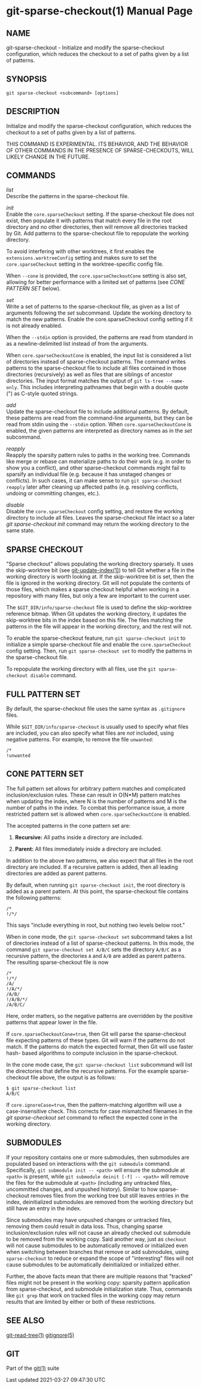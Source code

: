# git-sparse-checkout(1) Manual Page

## NAME

git-sparse-checkout - Initialize and modify the sparse-checkout configuration, which reduces the checkout to a set of paths given by a list of patterns.

## SYNOPSIS

    git sparse-checkout <subcommand> [options]

## DESCRIPTION

Initialize and modify the sparse-checkout configuration, which reduces the checkout to a set of paths given by a list of patterns.

THIS COMMAND IS EXPERIMENTAL. ITS BEHAVIOR, AND THE BEHAVIOR OF OTHER COMMANDS IN THE PRESENCE OF SPARSE-CHECKOUTS, WILL LIKELY CHANGE IN THE FUTURE.

## COMMANDS

_list_  
Describe the patterns in the sparse-checkout file.

_init_  
Enable the `core.sparseCheckout` setting. If the sparse-checkout file does not exist, then populate it with patterns that match every file in the root directory and no other directories, then will remove all directories tracked by Git. Add patterns to the sparse-checkout file to repopulate the working directory.

To avoid interfering with other worktrees, it first enables the `extensions.worktreeConfig` setting and makes sure to set the `core.sparseCheckout` setting in the worktree-specific config file.

When `--cone` is provided, the `core.sparseCheckoutCone` setting is also set, allowing for better performance with a limited set of patterns (see _CONE PATTERN SET_ below).

_set_  
Write a set of patterns to the sparse-checkout file, as given as a list of arguments following the _set_ subcommand. Update the working directory to match the new patterns. Enable the core.sparseCheckout config setting if it is not already enabled.

When the `--stdin` option is provided, the patterns are read from standard in as a newline-delimited list instead of from the arguments.

When `core.sparseCheckoutCone` is enabled, the input list is considered a list of directories instead of sparse-checkout patterns. The command writes patterns to the sparse-checkout file to include all files contained in those directories (recursively) as well as files that are siblings of ancestor directories. The input format matches the output of `git ls-tree --name-only`. This includes interpreting pathnames that begin with a double quote (") as C-style quoted strings.

_add_  
Update the sparse-checkout file to include additional patterns. By default, these patterns are read from the command-line arguments, but they can be read from stdin using the `--stdin` option. When `core.sparseCheckoutCone` is enabled, the given patterns are interpreted as directory names as in the _set_ subcommand.

_reapply_  
Reapply the sparsity pattern rules to paths in the working tree. Commands like merge or rebase can materialize paths to do their work (e.g. in order to show you a conflict), and other sparse-checkout commands might fail to sparsify an individual file (e.g. because it has unstaged changes or conflicts). In such cases, it can make sense to run `git sparse-checkout reapply` later after cleaning up affected paths (e.g. resolving conflicts, undoing or committing changes, etc.).

_disable_  
Disable the `core.sparseCheckout` config setting, and restore the working directory to include all files. Leaves the sparse-checkout file intact so a later _git sparse-checkout init_ command may return the working directory to the same state.

## SPARSE CHECKOUT

"Sparse checkout" allows populating the working directory sparsely. It uses the skip-worktree bit (see [git-update-index(1)](git-update-index.html)) to tell Git whether a file in the working directory is worth looking at. If the skip-worktree bit is set, then the file is ignored in the working directory. Git will not populate the contents of those files, which makes a sparse checkout helpful when working in a repository with many files, but only a few are important to the current user.

The `$GIT_DIR/info/sparse-checkout` file is used to define the skip-worktree reference bitmap. When Git updates the working directory, it updates the skip-worktree bits in the index based on this file. The files matching the patterns in the file will appear in the working directory, and the rest will not.

To enable the sparse-checkout feature, run `git sparse-checkout init` to initialize a simple sparse-checkout file and enable the `core.sparseCheckout` config setting. Then, run `git sparse-checkout set` to modify the patterns in the sparse-checkout file.

To repopulate the working directory with all files, use the `git sparse-checkout disable` command.

## FULL PATTERN SET

By default, the sparse-checkout file uses the same syntax as `.gitignore` files.

While `$GIT_DIR/info/sparse-checkout` is usually used to specify what files are included, you can also specify what files are _not_ included, using negative patterns. For example, to remove the file `unwanted`:

    /*
    !unwanted

## CONE PATTERN SET

The full pattern set allows for arbitrary pattern matches and complicated inclusion/exclusion rules. These can result in O(N\*M) pattern matches when updating the index, where N is the number of patterns and M is the number of paths in the index. To combat this performance issue, a more restricted pattern set is allowed when `core.sparseCheckoutCone` is enabled.

The accepted patterns in the cone pattern set are:

1.  **Recursive:** All paths inside a directory are included.

2.  **Parent:** All files immediately inside a directory are included.

In addition to the above two patterns, we also expect that all files in the root directory are included. If a recursive pattern is added, then all leading directories are added as parent patterns.

By default, when running `git sparse-checkout init`, the root directory is added as a parent pattern. At this point, the sparse-checkout file contains the following patterns:

    /*
    !/*/

This says "include everything in root, but nothing two levels below root."

When in cone mode, the `git sparse-checkout set` subcommand takes a list of directories instead of a list of sparse-checkout patterns. In this mode, the command `git sparse-checkout set A/B/C` sets the directory `A/B/C` as a recursive pattern, the directories `A` and `A/B` are added as parent patterns. The resulting sparse-checkout file is now

    /*
    !/*/
    /A/
    !/A/*/
    /A/B/
    !/A/B/*/
    /A/B/C/

Here, order matters, so the negative patterns are overridden by the positive patterns that appear lower in the file.

If `core.sparseCheckoutCone=true`, then Git will parse the sparse-checkout file expecting patterns of these types. Git will warn if the patterns do not match. If the patterns do match the expected format, then Git will use faster hash- based algorithms to compute inclusion in the sparse-checkout.

In the cone mode case, the `git sparse-checkout list` subcommand will list the directories that define the recursive patterns. For the example sparse-checkout file above, the output is as follows:

    $ git sparse-checkout list
    A/B/C

If `core.ignoreCase=true`, then the pattern-matching algorithm will use a case-insensitive check. This corrects for case mismatched filenames in the _git sparse-checkout set_ command to reflect the expected cone in the working directory.

## SUBMODULES

If your repository contains one or more submodules, then submodules are populated based on interactions with the `git submodule` command. Specifically, `git submodule init -- <path>` will ensure the submodule at `<path>` is present, while `git submodule deinit [-f] -- <path>` will remove the files for the submodule at `<path>` (including any untracked files, uncommitted changes, and unpushed history). Similar to how sparse-checkout removes files from the working tree but still leaves entries in the index, deinitialized submodules are removed from the working directory but still have an entry in the index.

Since submodules may have unpushed changes or untracked files, removing them could result in data loss. Thus, changing sparse inclusion/exclusion rules will not cause an already checked out submodule to be removed from the working copy. Said another way, just as `checkout` will not cause submodules to be automatically removed or initialized even when switching between branches that remove or add submodules, using `sparse-checkout` to reduce or expand the scope of "interesting" files will not cause submodules to be automatically deinitialized or initialized either.

Further, the above facts mean that there are multiple reasons that "tracked" files might not be present in the working copy: sparsity pattern application from sparse-checkout, and submodule initialization state. Thus, commands like `git grep` that work on tracked files in the working copy may return results that are limited by either or both of these restrictions.

## SEE ALSO

[git-read-tree(1)](git-read-tree.html) [gitignore(5)](gitignore.html)

## GIT

Part of the [git(1)](git.html) suite

Last updated 2021-03-27 09:47:30 UTC
